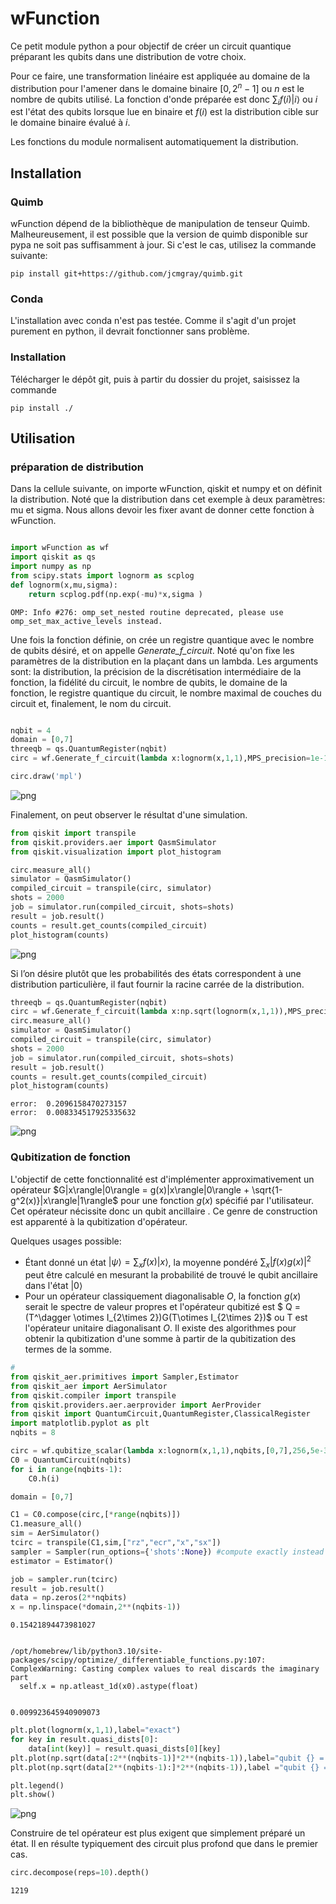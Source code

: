 # wFunction

Ce petit module python a pour objectif de créer un circuit quantique préparant les qubits dans une distribution de votre choix.

Pour ce faire, une transformation linéaire est appliquée au domaine de la distribution pour l'amener dans le domaine binaire $[0,2^n-1]$ ou $n$ est le nombre de qubits utilisé. La fonction d'onde préparée est donc $\sum_i f(i)|i \rangle$ ou $i$ est l'état des qubits lorsque lue en binaire et $f(i)$ est la distribution cible sur le domaine binaire évalué à $i$.

 Les fonctions du module normalisent automatiquement la distribution.

## Installation

### Quimb

wFunction dépend de la bibliothèque de manipulation de tenseur Quimb.
Malheureusement, il est possible que la version de quimb disponible sur pypa ne soit pas suffisamment à jour. Si c'est le cas, utilisez la commande suivante: 
    
    pip install git+https://github.com/jcmgray/quimb.git

### Conda    

L'installation avec conda n'est pas testée. Comme il s'agit d'un projet purement en python, il devrait fonctionner sans problème.

### Installation

Télécharger le dépôt git, puis à partir du dossier du projet, saisissez la commande
    
    pip install ./
    


## Utilisation

### préparation de distribution

Dans la cellule suivante, on importe wFunction, qiskit et numpy et on définit la distribution. Noté que la distribution dans cet exemple à deux paramètres: mu et sigma. Nous allons devoir les fixer avant de donner cette fonction à wFunction.


```python

import wFunction as wf
import qiskit as qs
import numpy as np
from scipy.stats import lognorm as scplog
def lognorm(x,mu,sigma):
    return scplog.pdf(np.exp(-mu)*x,sigma )
```

    OMP: Info #276: omp_set_nested routine deprecated, please use omp_set_max_active_levels instead.


Une fois la fonction définie, on crée un registre quantique avec le nombre de qubits désiré, et on appelle *Generate_f_circuit*.
Noté qu'on fixe les paramètres de la distribution en la plaçant dans un lambda.
Les arguments sont: la distribution, la précision de la discrétisation intermédiaire de la fonction, la fidélité du circuit, le nombre de qubits, le domaine de la fonction, le registre quantique du circuit, le nombre maximal de couches du circuit et, finalement, le nom du circuit.


```python

nqbit = 4
domain = [0,7]
threeqb = qs.QuantumRegister(nqbit)
circ = wf.Generate_f_circuit(lambda x:lognorm(x,1,1),MPS_precision=1e-14,Gate_precision=1e-2,nqbit=nqbit,domain=domain,register=threeqb,Nlayer=500,name="lognormal")


```


```python
circ.draw('mpl')
```




    
![png](README_files/README_4_0.png)
    



Finalement, on peut observer le résultat d'une simulation.


```python
from qiskit import transpile
from qiskit.providers.aer import QasmSimulator
from qiskit.visualization import plot_histogram

circ.measure_all()
simulator = QasmSimulator()
compiled_circuit = transpile(circ, simulator)
shots = 2000
job = simulator.run(compiled_circuit, shots=shots)
result = job.result()
counts = result.get_counts(compiled_circuit)
plot_histogram(counts)
```




    
![png](README_files/README_6_0.png)
    



Si l’on désire plutôt que les probabilités des états correspondent à une distribution particulière, il faut fournir la racine carrée de la distribution.


```python
threeqb = qs.QuantumRegister(nqbit)
circ = wf.Generate_f_circuit(lambda x:np.sqrt(lognorm(x,1,1)),MPS_precision=1e-14,Gate_precision=1e-2,nqbit=nqbit,domain=[0,7],register=threeqb,Nlayer=20,name="lognormal")
circ.measure_all()
simulator = QasmSimulator()
compiled_circuit = transpile(circ, simulator)
shots = 2000
job = simulator.run(compiled_circuit, shots=shots)
result = job.result()
counts = result.get_counts(compiled_circuit)
plot_histogram(counts)
```

    error:  0.2096158470273157
    error:  0.008334517925335632





    
![png](README_files/README_8_1.png)
    



### Qubitization de fonction

L'objectif de cette fonctionnalité est d'implémenter approximativement un opérateur
$G|x\rangle|0\rangle = g(x)|x\rangle|0\rangle + \sqrt{1-g^2(x)}|x\rangle|1\rangle$
pour une fonction $g(x)$ spécifié par l'utilisateur. Cet opérateur nécissite donc un qubit ancillaire . Ce genre de construction est apparenté à la qubitization d'opérateur.

Quelques usages possible:
- Étant donné un état $|\psi\rangle = \sum_x f(x)|x\rangle$, la moyenne pondéré $\sum_x |f(x)g(x)|^2$ peut être calculé en mesurant la probabilité de trouvé le qubit ancillaire dans l'état $|0\rangle$
- Pour un opérateur classiquement diagonalisable $O$, la fonction $g(x)$ serait le spectre de valeur propres et l'opérateur qubitizé est $ Q = (T^\dagger \otimes I_{2\times 2})G(T\otimes I_{2\times 2})$ ou T est l'opérateur unitaire diagonalisant $O$. Il existe des algorithmes pour obtenir la qubitization d'une somme à partir de la qubitization des termes de la somme. 


```python
# 
from qiskit_aer.primitives import Sampler,Estimator
from qiskit_aer import AerSimulator
from qiskit.compiler import transpile
from qiskit.providers.aer.aerprovider import AerProvider
from qiskit import QuantumCircuit,QuantumRegister,ClassicalRegister
import matplotlib.pyplot as plt
nqbits = 8

```


```python
circ = wf.qubitize_scalar(lambda x:lognorm(x,1,1),nqbits,[0,7],256,5e-3)#,cpt_rotations_matrices=wf.scalarQubitization.get_rotation_matrices)
C0 = QuantumCircuit(nqbits)
for i in range(nqbits-1):
    C0.h(i)

domain = [0,7]

C1 = C0.compose(circ,[*range(nqbits)])
C1.measure_all()
sim = AerSimulator()
tcirc = transpile(C1,sim,["rz","ecr","x","sx"])
sampler = Sampler(run_options={'shots':None}) #compute exactly instead of simulating shot noise
estimator = Estimator()

job = sampler.run(tcirc)
result = job.result()
data = np.zeros(2**nqbits)
x = np.linspace(*domain,2**(nqbits-1))

```

    0.15421894473981027


    /opt/homebrew/lib/python3.10/site-packages/scipy/optimize/_differentiable_functions.py:107: ComplexWarning: Casting complex values to real discards the imaginary part
      self.x = np.atleast_1d(x0).astype(float)


    0.009923645940909073



```python
plt.plot(lognorm(x,1,1),label="exact")
for key in result.quasi_dists[0]:
    data[int(key)] = result.quasi_dists[0][key]
plt.plot(np.sqrt(data[:2**(nqbits-1)]*2**(nqbits-1)),label="qubit {} = 0".format(nqbits-1))
plt.plot(np.sqrt(data[2**(nqbits-1):]*2**(nqbits-1)),label ="qubit {} = 1".format(nqbits-1))

plt.legend()
plt.show()
```


    
![png](README_files/README_12_0.png)
    


Construire de tel opérateur est plus exigent que simplement préparé un état.
Il en résulte typiquement des circuit plus profond que dans le premier cas.


```python
circ.decompose(reps=10).depth()
```




    1219




```python

```
